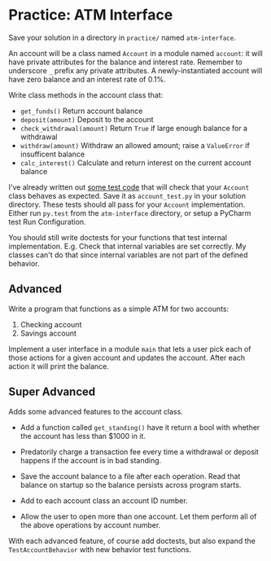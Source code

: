 # Practice: ATM Interface

Save your solution in a directory in `practice/` named `atm-interface`.

An account will be a class named `Account` in a module named `account`: it will have private attributes for the balance and interest rate.
Remember to underscore `_` prefix any private attributes.
A newly-instantiated account will have zero balance and an interest rate of 0.1%.

Write class methods in the account class that:

* `get_funds()` Return account balance
* `deposit(amount)` Deposit to the account
* `check_withdrawal(amount)` Return `True` if large enough balance for a withdrawal
* `withdraw(amount)` Withdraw an allowed amount; raise a `ValueError` if insufficent balance
* `calc_interest()` Calculate and return interest on the current account balance

I've already written out [some test code](/practice/atm-interface/account_test.py) that will check that your `Account` class behaves as expected.
Save it as `account_test.py` in your solution directory.
These tests should all pass for your `Account` implementation.
Either run `py.test` from the `atm-interface` directory, or setup a PyCharm test Run Configuration.

You should still write doctests for your functions that test internal implementation.
E.g. Check that internal variables are set correctly.
My classes can't do that since internal variables are not part of the defined behavior.

## Advanced

Write a program that functions as a simple ATM for two accounts:

1. Checking account
1. Savings account

Implement a user interface in a module `main` that lets a user pick each of those actions for a given account and updates the account.
After each action it will print the balance.

## Super Advanced

Adds some advanced features to the account class.

*   Add a function called `get_standing()` have it return a bool with whether the account has less than $1000 in it.

*   Predatorily charge a transaction fee every time a withdrawal or deposit happens if the account is in bad standing.

*   Save the account balance to a file after each operation.
    Read that balance on startup so the balance persists across program starts.

*   Add to each account class an account ID number.

*   Allow the user to open more than one account.
    Let them perform all of the above operations by account number.

With each advanced feature, of course add doctests, but also expand the `TestAccountBehavior` with new behavior test functions.
